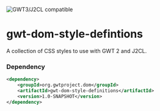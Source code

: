 ![GWT3/J2CL compatible](https://img.shields.io/badge/GWT3/J2CL-compatible-brightgreen.svg)

# gwt-dom-style-defintions
A collection of CSS styles to use with GWT 2 and J2CL.

### Dependency

```xml
<dependency>
    <groupId>org.gwtproject.dom</groupId>
    <artifactId>gwt-dom-style-definitions</artifactId>
    <version>1.0-SNAPSHOT</version>
</dependency>
```
